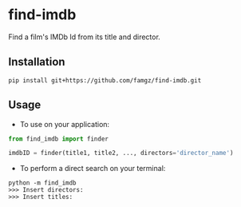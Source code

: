 # find-imdb
Find a film's IMDb Id from its title and director.

Installation
-----
```
pip install git+https://github.com/famgz/find-imdb.git
```

Usage
-----
- To use on your application:
```python
from find_imdb import finder

imdbID = finder(title1, title2, ..., directors='director_name')
```
- To perform a direct search on your terminal:
```
python -m find_imdb
>>> Insert directors:
>>> Insert titles:
```
